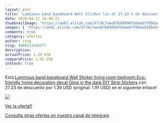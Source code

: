 ```yaml
---
layout: post
title: 'Luminous band baseboard Wall Sticker liv al 27.23 % de descuento'
date: 2020-04-17 16:49:22
thumbnailImage: 'https://ae01.alicdn.com/kf/Hc7aee07b84994fbdae67f09da4288ebep/Luminous-band-baseboard-Wall-Sticker-living-room-bedroom-Eco-friendly-home-decoration-decal-Glow-in-the.jpg_350x350._SL200_.jpg'
images: [ 'https://ae01.alicdn.com/kf/Hc7aee07b84994fbdae67f09da4288ebep/Luminous-band-baseboard-Wall-Sticker-living-room-bedroom-Eco-friendly-home-decoration-decal-Glow-in-the.jpg_350x350._SL200_.jpg' ]
comments: true
category: ofertas
author: ring
slug: 4000523356377
description:
actualPrice: 1.39 USD
comparePrice: 1.91 USD
inStock: true
---
```


Está [Luminous band baseboard Wall Sticker living room bedroom Eco-friendly home decoration decal Glow in the dark DIY Strip Stickers](https://www.amazon.com/dp/4000523356377/?tag=redken08-20) con 27.23 de descuento por 1.39 USD (original: 1.91 USD) en el siguiente enlace!

[![](https://ae01.alicdn.com/kf/Hc7aee07b84994fbdae67f09da4288ebep/Luminous-band-baseboard-Wall-Sticker-living-room-bedroom-Eco-friendly-home-decoration-decal-Glow-in-the.jpg_350x350._SL200_.jpg)](https://www.amazon.com/dp/4000523356377/?tag=redken08-20)

[Ver la oferta!!](https://www.amazon.com/dp/4000523356377/?tag=redken08-20)

[Consulta otras ofertas en nuestro canal de telegram](https://t.me/s/ofertas25)

